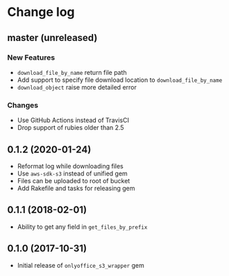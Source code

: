 # Change log

## master (unreleased)

### New Features

* `download_file_by_name` return file path
* Add support to specify file download 
  location to `download_file_by_name`
* `download_object` raise more detailed error

### Changes

* Use GitHub Actions instead of TravisCI
* Drop support of rubies older than 2.5

## 0.1.2 (2020-01-24)

* Reformat log while downloading files
* Use `aws-sdk-s3` instead of unified gem
* Files can be uploaded to root of bucket
* Add Rakefile and tasks for releasing gem

## 0.1.1 (2018-02-01)

* Ability to get any field in `get_files_by_prefix`

## 0.1.0 (2017-10-31)

* Initial release of `onlyoffice_s3_wrapper` gem
